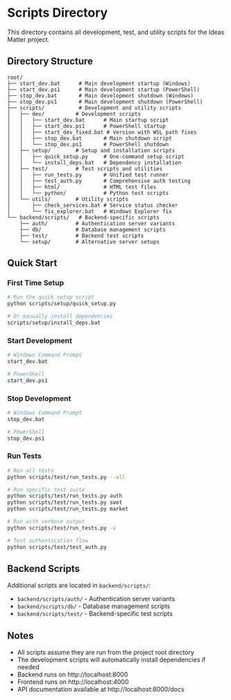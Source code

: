 # Scripts Directory

This directory contains all development, test, and utility scripts for the Ideas Matter project.

## Directory Structure

```
root/
├── start_dev.bat      # Main development startup (Windows)
├── start_dev.ps1      # Main development startup (PowerShell)
├── stop_dev.bat       # Main development shutdown (Windows)
├── stop_dev.ps1       # Main development shutdown (PowerShell)
├── scripts/           # Development and utility scripts
│   ├── dev/          # Development scripts
│   │   ├── start_dev.bat      # Main startup script
│   │   ├── start_dev.ps1      # PowerShell startup
│   │   ├── start_dev_fixed.bat # Version with WSL path fixes
│   │   ├── stop_dev.bat       # Main shutdown script
│   │   └── stop_dev.ps1       # PowerShell shutdown
│   ├── setup/        # Setup and installation scripts
│   │   ├── quick_setup.py     # One-command setup script
│   │   └── install_deps.bat   # Dependency installation
│   ├── test/         # Test scripts and utilities
│   │   ├── run_tests.py       # Unified test runner
│   │   ├── test_auth.py       # Comprehensive auth testing
│   │   ├── html/              # HTML test files
│   │   └── python/            # Python test scripts
│   └── utils/        # Utility scripts
│       ├── check_services.bat # Service status checker
│       └── fix_explorer.bat   # Windows Explorer fix
└── backend/scripts/   # Backend-specific scripts
    ├── auth/         # Authentication server variants
    ├── db/           # Database management scripts
    ├── test/         # Backend test scripts
    └── setup/        # Alternative server setups
```

## Quick Start

### First Time Setup
```bash
# Run the quick setup script
python scripts/setup/quick_setup.py

# Or manually install dependencies
scripts/setup/install_deps.bat
```

### Start Development
```bash
# Windows Command Prompt
start_dev.bat

# PowerShell
start_dev.ps1
```

### Stop Development
```bash
# Windows Command Prompt
stop_dev.bat

# PowerShell
stop_dev.ps1
```

### Run Tests
```bash
# Run all tests
python scripts/test/run_tests.py --all

# Run specific test suite
python scripts/test/run_tests.py auth
python scripts/test/run_tests.py swot
python scripts/test/run_tests.py market

# Run with verbose output
python scripts/test/run_tests.py -v

# Test authentication flow
python scripts/test/test_auth.py
```

## Backend Scripts

Additional scripts are located in `backend/scripts/`:

- `backend/scripts/auth/` - Authentication server variants
- `backend/scripts/db/` - Database management scripts
- `backend/scripts/test/` - Backend-specific test scripts

## Notes

- All scripts assume they are run from the project root directory
- The development scripts will automatically install dependencies if needed
- Backend runs on http://localhost:8000
- Frontend runs on http://localhost:4000
- API documentation available at http://localhost:8000/docs